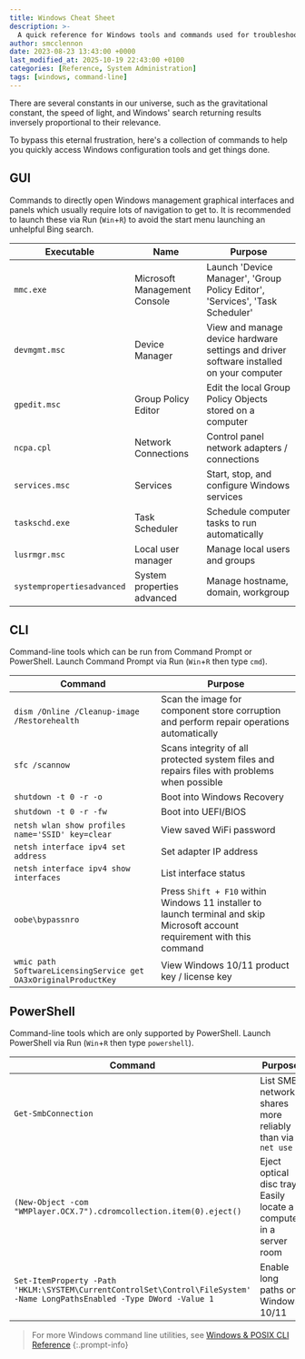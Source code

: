 ```yaml
---
title: Windows Cheat Sheet
description: >-
  A quick reference for Windows tools and commands used for troubleshooting and system management.
author: smcclennon
date: 2023-08-23 13:43:00 +0000
last_modified_at: 2025-10-19 22:43:00 +0100
categories: [Reference, System Administration]
tags: [windows, command-line]
---
```


There are several constants in our universe, such as the gravitational constant, the speed of light, and Windows' search returning results inversely proportional to their relevance.

To bypass this eternal frustration, here's a collection of commands to help you quickly access Windows configuration tools and get things done.

## GUI

Commands to directly open Windows management graphical interfaces and panels which usually require lots of navigation to get to. It is recommended to launch these via Run (`Win`+`R`) to avoid the start menu launching an unhelpful Bing search.

| Executable                 | Name                         | Purpose                                                                                 |
| -------------------------- | ---------------------------- | --------------------------------------------------------------------------------------- |
| `mmc.exe`                  | Microsoft Management Console | Launch 'Device Manager', 'Group Policy Editor', 'Services', 'Task Scheduler'            |
| `devmgmt.msc`              | Device Manager               | View and manage device hardware settings and driver software installed on your computer |
| `gpedit.msc`               | Group Policy Editor          | Edit the local Group Policy Objects stored on a computer                                |
| `ncpa.cpl`                 | Network Connections          | Control panel network adapters / connections                                 |
| `services.msc`             | Services                     | Start, stop, and configure Windows services                                             |
| `taskschd.exe`             | Task Scheduler               | Schedule computer tasks to run automatically                                            |
| `lusrmgr.msc`              | Local user manager           | Manage local users and groups                                                           |
| `systempropertiesadvanced` | System properties advanced   | Manage hostname, domain, workgroup                                                      |


## CLI

Command-line tools which can be run from Command Prompt or PowerShell. Launch Command Prompt via Run (`Win`+`R` then type `cmd`).

| Command                                                         | Purpose                                                                                                                     |
| --------------------------------------------------------------- | --------------------------------------------------------------------------------------------------------------------------- |
| `dism /Online /Cleanup-image /Restorehealth`                    | Scan the image for component store corruption and perform repair operations automatically                                   |
| `sfc /scannow`                                                  | Scans integrity of all protected system files and repairs files with problems when possible                                 |
| `shutdown -t 0 -r -o`                                           | Boot into Windows Recovery                                                                                                  |
| `shutdown -t 0 -r -fw`                                          | Boot into UEFI/BIOS                                                                                                         |
| `netsh wlan show profiles name='SSID' key=clear`                | View saved WiFi password                                                                                                    |
| `netsh interface ipv4 set address`                              | Set adapter IP address                                                                                                      |
| `netsh interface ipv4 show interfaces`                          | List interface status                                                                                                       |
| `oobe\bypassnro`                                                | Press `Shift + F10` within Windows 11 installer to launch terminal and skip Microsoft account requirement with this command |
| `wmic path SoftwareLicensingService get OA3xOriginalProductKey` | View Windows 10/11 product key / license key                                                                                |

## PowerShell

Command-line tools which are only supported by PowerShell. Launch PowerShell via Run (`Win`+`R` then type `powershell`).


| Command                                                              | Purpose                                                  |
| -------------------------------------------------------------------- | -------------------------------------------------------- |
| `Get-SmbConnection`                                                  | List SMB network shares more reliably than via `net use` |
| `(New-Object -com "WMPlayer.OCX.7").cdromcollection.item(0).eject()` | Eject optical disc tray. Easily locate a computer in a server room                                  |
| `Set-ItemProperty -Path 'HKLM:\SYSTEM\CurrentControlSet\Control\FileSystem' -Name LongPathsEnabled -Type DWord -Value 1` | Enable long paths on Windows 10/11 |

> For more Windows command line utilities, see [Windows & POSIX CLI Reference](/posts/windows-posix-cli/)
{:.prompt-info}